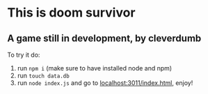 # This is doom survivor
## A game still in development, by cleverdumb

To try it do:
1. run `npm i` (make sure to have installed node and npm)
2. run `touch data.db` 
3. run `node index.js` and go to [localhost:3011/index.html](http://localhost:3011/index.html), enjoy!
